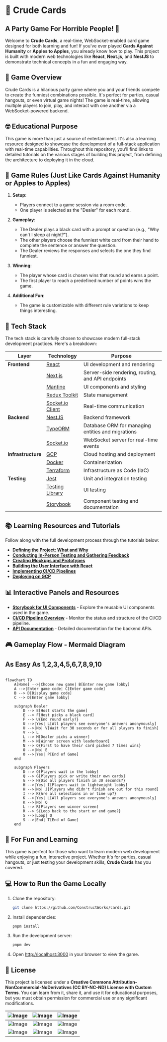 # 🎉 Crude Cards
## A Party Game For Horrible People! 🎉

Welcome to **Crude Cards**, a real-time, WebSocket-enabled card game designed for both learning and fun! If you've ever played **Cards Against Humanity** or **Apples to Apples**, you already know how to play. This project is built with modern web technologies like **React**, **Next.js**, and **NestJS** to demonstrate technical concepts in a fun and engaging way.

## 🎯 **Game Overview**

Crude Cards is a hilarious party game where you and your friends compete to create the funniest combinations possible. It's perfect for parties, casual hangouts, or even virtual game nights! The game is real-time, allowing multiple players to join, play, and interact with one another via a WebSocket-powered backend.

## 🤓 **Educational Purpose**

This game is more than just a source of entertainment. It's also a learning resource designed to showcase the development of a full-stack application with real-time capabilities. Throughout this repository, you'll find links to detailed tutorials on the various stages of building this project, from defining the architecture to deploying it in the cloud.

## 📖 **Game Rules (Just Like Cards Against Humanity or Apples to Apples)**

1. **Setup**: 
    - Players connect to a game session via a room code.
    - One player is selected as the "Dealer" for each round.

2. **Gameplay**:
    - The Dealer plays a black card with a prompt or question (e.g., "Why can't I sleep at night?").
    - The other players choose the funniest white card from their hand to complete the sentence or answer the question.
    - The Dealer reviews the responses and selects the one they find funniest.

3. **Winning**:
    - The player whose card is chosen wins that round and earns a point.
    - The first player to reach a predefined number of points wins the game.

4. **Additional Fun**:
    - The game is customizable with different rule variations to keep things interesting.

## 🚀 **Tech Stack**

The tech stack is carefully chosen to showcase modern full-stack development practices. Here's a breakdown:

| **Layer**      | **Technology**                              | **Purpose**                                       |
|----------------|---------------------------------------------|---------------------------------------------------|
| **Frontend**   | [React](https://reactjs.org/)               | UI development and rendering                      |
|                | [Next.js](https://nextjs.org/)              | Server-side rendering, routing, and API endpoints |
|                | [Mantine](https://mantine.dev/)             | UI components and styling                         |
|                | [Redux Toolkit](https://redux-toolkit.js.org/) | State management                                  |
|                | [Socket.io Client](https://socket.io/docs/v4/client-api/) | Real-time communication                           |
| **Backend**    | [NestJS](https://nestjs.com/)               | Backend framework                                 |
|                | [TypeORM](https://typeorm.io/)              | Database ORM for managing entities and migrations |
|                | [Socket.io](https://socket.io/)             | WebSocket server for real-time events             |
| **Infrastructure** | [GCP](https://cloud.google.com/)          | Cloud hosting and deployment                      |
|                | [Docker](https://www.docker.com/)           | Containerization                                  |
|                | [Terraform](https://www.terraform.io/)      | Infrastructure as Code (IaC)                      |
| **Testing**    | [Jest](https://jestjs.io/)                  | Unit and integration testing                      |
|                | [Testing Library](https://testing-library.com/) | UI testing                                      |
|                | [Storybook](https://storybook.js.org/)      | Component testing and documentation               |

## 📚 **Learning Resources and Tutorials**

Follow along with the full development process through the tutorials below:

- [**Defining the Project: What and Why**](https://www.notion.so/WIP-Defining-the-Project-What-and-Why-04f8e77dae2c4b7894da56738b1825cc?pvs=21)
- [**Conducting In-Person Testing and Gathering Feedback**](https://www.notion.so/WIP-Conducting-In-Person-Testing-and-Gathering-Feedback-7af8aeab5bd84788acf6d332d51a113b?pvs=21)
- [**Creating Mockups and Prototypes**](https://www.notion.so/WIP-Creating-Mockups-and-Prototypes-73897025582a44ef8887e6938ad7ea83?pvs=21)
- [**Building the User Interface with React**](https://www.notion.so/WIP-Building-the-User-Interface-with-React-0e8db9a08f38463fa4ac62ee3ff85e71?pvs=21)
- [**Implementing CI/CD Pipelines**](https://www.notion.so/WIP-Implementing-CI-CD-Pipelines-aa78af3790d3411ea8a1a5856fa686d9?pvs=21)
- [**Deploying on GCP**](https://www.notion.so/Steps-to-deploy-the-app-on-GCP-including-tools-and-best-practices-for-deployment-1c8fc473f9cc4904af523de1517ed666?pvs=21)

## 📊 **Interactive Panels and Resources**

- [**Storybook for UI Components**](https://your-storybook-link.com) - Explore the reusable UI components used in the game.
- [**CI/CD Pipeline Overview**](https://your-ci-cd-pipeline-link.com) - Monitor the status and structure of the CI/CD pipeline.
- [**API Documentation**](https://your-api-docs-link.com) - Detailed documentation for the backend APIs.

## 🎮 **Gameplay Flow - Mermaid Diagram**

## As Easy As 1,2,3,4,5,6,7,8,9,10

```mermaid

flowchart TD
    A[Home] -->|Choose new game| B[Enter new game lobby]
    A -->|Enter game code| C[Enter game code]
    B --> D[Display game code]
    C --> D[Enter game lobby]
    
    subgraph Dealer
        D --> E[Host starts the game]
        E --> F[Host picks a black card]
        F --> U{End round early?}
        U -->|Yes| L[All players see everyone's answers anonymously]
        U -->|No| V[Wait for 30 seconds or for all players to finish]
        V --> L
        L --> M[Dealer picks a winner]
        M --> N[Winner screen with leaderboard]
        N --> O{First to have their card picked 7 times wins}
        O -->|No| E
        O -->|Yes| P[End of Game]
    end
    
    subgraph Players
        D --> Q[Players wait in the lobby]
        Q --> G[Players pick or write their own cards]
        G --> H{Did all players finish in 30 seconds?}
        H -->|Yes| I[Players wait in lightweight lobby]
        H -->|No| J[Players who didn't finish are out for this round]
        I --> K{Are all selections in or time up?}
        K -->|Yes| L[All players see everyone's answers anonymously]
        K -->|No| Q
        L --> R[Players see winner screen]
        R --> S{Loop back to the start or end game?}
        S -->|Loop| Q
        S -->|End| T[End of Game]
    end

```

## 🎉 **For Fun and Learning**

This game is perfect for those who want to learn modern web development while enjoying a fun, interactive project. Whether it's for parties, casual hangouts, or just testing your development skills, **Crude Cards** has you covered.

## 💻 **How to Run the Game Locally**

1. Clone the repository:
   ```bash
   git clone https://github.com/ConstructWorks/cards.git
   ```
2. Install dependencies:
   ```bash
   pnpm install
   ```
3. Run the development server:
   ```bash
   pnpm dev
   ```
4. Open [http://localhost:3000](http://localhost:3000) in your browser to view the game.

## 📜 **License**

This project is licensed under a **Creative Commons Attribution-NonCommercial-NoDerivatives (CC BY-NC-ND) License with Custom Terms**. You can learn from it, share it, and use it for educational purposes, but you must obtain permission for commercial use or any significant modifications.


| ![Image](https://www.notion.so/image/https%3A%2F%2Fprod-files-secure.s3.us-west-2.amazonaws.com%2F53b0343a-f900-4d17-943b-8ccea4b0a0bc%2Fb0629789-0370-451a-8332-95bbb34b742a%2FDALLE_2024-06-23_14.14.50_-_A_creative_and_wide_variation_of_a_LEGO-style_vintage_computer_with_a_keyboard_and_mouse._The_design_should_have_a_mostly_red_color_theme._The_backgro.webp?table=block&id=d9bfe82a-fc11-4b8d-a2f8-7a1d0641727f&spaceId=53b0343a-f900-4d17-943b-8ccea4b0a0bc&width=200&userId=16d30e36-b5c9-47ef-9e03-184b5abd7fae&cache=v2) | ![Image](https://www.notion.so/image/https%3A%2F%2Fprod-files-secure.s3.us-west-2.amazonaws.com%2F53b0343a-f900-4d17-943b-8ccea4b0a0bc%2Fb0629789-0370-451a-8332-95bbb34b742a%2FDALLE_2024-06-23_14.14.50_-_A_creative_and_wide_variation_of_a_LEGO-style_vintage_computer_with_a_keyboard_and_mouse._The_design_should_have_a_mostly_red_color_theme._The_backgro.webp?table=block&id=d9bfe82a-fc11-4b8d-a2f8-7a1d0641727f&spaceId=53b0343a-f900-4d17-943b-8ccea4b0a0bc&width=200&userId=16d30e36-b5c9-47ef-9e03-184b5abd7fae&cache=v2) | ![Image](https://www.notion.so/image/https%3A%2F%2Fprod-files-secure.s3.us-west-2.amazonaws.com%2F53b0343a-f900-4d17-943b-8ccea4b0a0bc%2Fb0629789-0370-451a-8332-95bbb34b742a%2FDALLE_2024-06-23_14.14.50_-_A_creative_and_wide_variation_of_a_LEGO-style_vintage_computer_with_a_keyboard_and_mouse._The_design_should_have_a_mostly_red_color_theme._The_backgro.webp?table=block&id=d9bfe82a-fc11-4b8d-a2f8-7a1d0641727f&spaceId=53b0343a-f900-4d17-943b-8ccea4b0a0bc&width=200&userId=16d30e36-b5c9-47ef-9e03-184b5abd7fae&cache=v2) |
|:-----------------------------------------------------------------------------------------------------------:|:-----------------------------------------------------------------------------------------------------------:|:-----------------------------------------------------------------------------------------------------------:|
| ![Image](https://www.notion.so/image/https%3A%2F%2Fprod-files-secure.s3.us-west-2.amazonaws.com%2F53b0343a-f900-4d17-943b-8ccea4b0a0bc%2Fb0629789-0370-451a-8332-95bbb34b742a%2FDALLE_2024-06-23_14.14.50_-_A_creative_and_wide_variation_of_a_LEGO-style_vintage_computer_with_a_keyboard_and_mouse._The_design_should_have_a_mostly_red_color_theme._The_backgro.webp?table=block&id=d9bfe82a-fc11-4b8d-a2f8-7a1d0641727f&spaceId=53b0343a-f900-4d17-943b-8ccea4b0a0bc&width=200&userId=16d30e36-b5c9-47ef-9e03-184b5abd7fae&cache=v2) | ![Image](https://www.notion.so/image/https%3A%2F%2Fprod-files-secure.s3.us-west-2.amazonaws.com%2F53b0343a-f900-4d17-943b-8ccea4b0a0bc%2Fb0629789-0370-451a-8332-95bbb34b742a%2FDALLE_2024-06-23_14.14.50_-_A_creative_and_wide_variation_of_a_LEGO-style_vintage_computer_with_a_keyboard_and_mouse._The_design_should_have_a_mostly_red_color_theme._The_backgro.webp?table=block&id=d9bfe82a-fc11-4b8d-a2f8-7a1d0641727f&spaceId=53b0343a-f900-4d17-943b-8ccea4b0a0bc&width=200&userId=16d30e36-b5c9-47ef-9e03-184b5abd7fae&cache=v2) | ![Image](https://www.notion.so/image/https%3A%2F%2Fprod-files-secure.s3.us-west-2.amazonaws.com%2F53b0343a-f900-4d17-943b-8ccea4b0a0bc%2Fb0629789-0370-451a-8332-95bbb34b742a%2FDALLE_2024-06-23_14.14.50_-_A_creative_and_wide_variation_of_a_LEGO-style_vintage_computer_with_a_keyboard_and_mouse._The_design_should_have_a_mostly_red_color_theme._The_backgro.webp?table=block&id=d9bfe82a-fc11-4b8d-a2f8-7a1d0641727f&spaceId=53b0343a-f900-4d17-943b-8ccea4b0a0bc&width=200&userId=16d30e36-b5c9-47ef-9e03-184b5abd7fae&cache=v2) |
| ![Image](https://www.notion.so/image/https%3A%2F%2Fprod-files-secure.s3.us-west-2.amazonaws.com%2F53b0343a-f900-4d17-943b-8ccea4b0a0bc%2Fb0629789-0370-451a-8332-95bbb34b742a%2FDALLE_2024-06-23_14.14.50_-_A_creative_and_wide_variation_of_a_LEGO-style_vintage_computer_with_a_keyboard_and_mouse._The_design_should_have_a_mostly_red_color_theme._The_backgro.webp?table=block&id=d9bfe82a-fc11-4b8d-a2f8-7a1d0641727f&spaceId=53b0343a-f900-4d17-943b-8ccea4b0a0bc&width=200&userId=16d30e36-b5c9-47ef-9e03-184b5abd7fae&cache=v2) | ![Image](https://www.notion.so/image/https%3A%2F%2Fprod-files-secure.s3.us-west-2.amazonaws.com%2F53b0343a-f900-4d17-943b-8ccea4b0a0bc%2Fb0629789-0370-451a-8332-95bbb34b742a%2FDALLE_2024-06-23_14.14.50_-_A_creative_and_wide_variation_of_a_LEGO-style_vintage_computer_with_a_keyboard_and_mouse._The_design_should_have_a_mostly_red_color_theme._The_backgro.webp?table=block&id=d9bfe82a-fc11-4b8d-a2f8-7a1d0641727f&spaceId=53b0343a-f900-4d17-943b-8ccea4b0a0bc&width=200&userId=16d30e36-b5c9-47ef-9e03-184b5abd7fae&cache=v2) | ![Image](https://www.notion.so/image/https%3A%2F%2Fprod-files-secure.s3.us-west-2.amazonaws.com%2F53b0343a-f900-4d17-943b-8ccea4b0a0bc%2Fb0629789-0370-451a-8332-95bbb34b742a%2FDALLE_2024-06-23_14.14.50_-_A_creative_and_wide_variation_of_a_LEGO-style_vintage_computer_with_a_keyboard_and_mouse._The_design_should_have_a_mostly_red_color_theme._The_backgro.webp?table=block&id=d9bfe82a-fc11-4b8d-a2f8-7a1d0641727f&spaceId=53b0343a-f900-4d17-943b-8ccea4b0a0bc&width=200&userId=16d30e36-b5c9-47ef-9e03-184b5abd7fae&cache=v2) |
